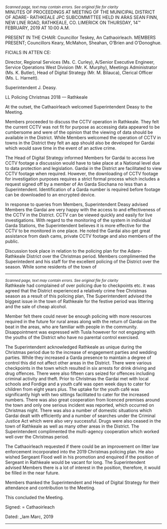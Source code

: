 *<small>Scanned page, text may contain errors. See original file for clarity</small>*  
MINUTES OF PROCEEDINGS AT MEETING OF THE MUNICIPAL DISTRICT OF ADARE-
RATHKEALE JPC SUBCOMMITTEE HELD IN ARAS SEAN FINN, NEW LINE ROAD,
RATHKEALE, CO. LIMERICK ON THURSDAY, 14™ FEBRUARY, 2019 AT 10:00 A.M.

PRESENT IN THE CHAIR: Councillor Teskey, An Cathaoirleach.
MEMBERS PRESENT;
Councillors Keary, McMahon, Sheahan, O’Brien and O’Donoghue.

FICIALS IN ATTEN CE:

Director, Regional Services (Ms. C. Curley), A/Senior Executive Engineer, Service
Operations West Division (Mr. K. Murphy), Meetings Administrator (Ms. K. Butler), Head
of Digital Strategy (Mr. M. Bilauca), Clerical Officer (Ms. L. Harnett).

Superintendent J. Deasy.

LL Policing Christmas 2018 — Rathkeale

At the outset, the Cathaoirleach welcomed Superintendent Deasy to the Meeting.

Members proceeded to discuss the CCTV operation in Rathkeale. They felt the current
CCTV was not fit for purpose as accessing data appeared to be cumbersome and were of
the opinion that the viewing of data should be available in the District. While Members
welcomed the operation of CCTV in towns in the District they felt an app should also be
developed for Gardai which would save time in the event of an active crime.

The Head of Digital Strategy informed Members for Gardai to access live CCTV footage a
discussion would have to take place at a National level due to data protection and
legislation. Gardai in the District are facilitated to view CCTV footage when required.
However, the downloading of CCTV footage for investigation purposes requires a strict
formal process which includes a request signed off by a member of An Garda Siochana no
less than a Superintendent. Identification of a Garda number is required before footage
can be downloaded to an encrypted device.

In response to queries from Members, Superintendent Deasy advised Members the
Gardai are very happy with the access to and effectiveness of the CCTV in the District.
CCTV can be viewed quickly and easily for live investigations. With regard to the
monitoring of the system in individual Garda Stations, the Superintendent believes it is
more effective for the CCTV to be monitored in one place. He noted the Gardai also get
great assistance from dash cams, private CCTV footage and also members of the public.

Discussion took place in relation to the policing plan for the Adare-Rathkeale District over
the Christmas period. Members complimented the Superintedent and his staff for the
excellent policing of the District over the season. While some residents of the town of

---
*<small>Scanned page, text may contain errors. See original file for clarity</small>*  
Rathkeale had complained of over policing due to checkpoints etc. it was agreed that the
District experienced a relatively crime free Christmas season as a result of this policing
plan, The Superintendent advised the biggest issue in the town of Rathkeale for the
festive period was littering and the sale of cheap alcohol.

Member felt there could never be enough policing with more resources required in the
future for rural areas along with the return of Gardai on the beat in the areas, who are
familiar with people in the community. Disappointment was expressed with Tusla
however for not engaging with the youths of the District who have no parental control
exercised.

The Superintendent acknowledged Rathkeale as unique during the Christmas period due
to the increase of engagement parties and wedding parties. While they increased a Garda
presence to maintain a degree of control this did not affect other areas in the District.
There were various checkpoints in the town which resulted in six arrests for drink driving
and drug offences. There were also fifteen cars seized for offences including criminal
activity and theft. Prior to Christmas the Gardai met with local schools and Fordige and a
youth café was open week days to cater for children from eight years plus. The uptake
for the youth café was significantly high with two sittings facilitated to cater for the
increased numbers. There was also great cooperation from licenced premises around the
town and only one serious incident was reported, which occurred on Christmas night.
There was also a number of domestic situations which Gardai dealt with efficiently and a
number of searches under the Criminal Justice Act which were also very successful. Drugs
were also ceased in the town of Rathkeale as well as many other areas in the District. The
Superintendent complimented the multi-agency cooperation which worked well over the
Christmas period.

The Cathaoirleach requested if there could be an improvement on litter law enforcement
incorporated into the 2019 Christmas policing plan. He also wished Sergeant Flood well
in his promotion and enquired if the position of Sergeant in Rathkeale would be vacant
for long. The Superintendent advised Members there is a lot of interest in the position,
therefore, it would be filled in the near future.

Members thanked the Superintendent and Head of Digital Strategy for their attendance
and contribution to the Meeting.

This concluded the Meeting.

Signed: =
Cathaoirleach

Dated: _lam Marc, 2019

---
